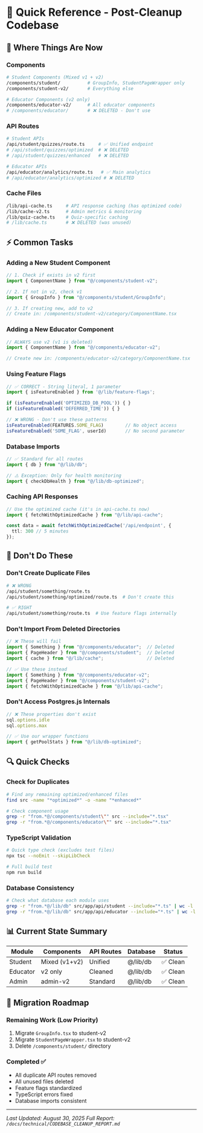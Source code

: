 # 🚀 Quick Reference - Post-Cleanup Codebase

## 📁 Where Things Are Now

### Components
```bash
# Student Components (Mixed v1 + v2)
/components/student/          # GroupInfo, StudentPageWrapper only
/components/student-v2/       # Everything else

# Educator Components (v2 only) 
/components/educator-v2/      # All educator components
# /components/educator/       # ❌ DELETED - Don't use
```

### API Routes
```bash
# Student APIs
/api/student/quizzes/route.ts     # ✅ Unified endpoint
# /api/student/quizzes/optimized  # ❌ DELETED
# /api/student/quizzes/enhanced   # ❌ DELETED

# Educator APIs
/api/educator/analytics/route.ts   # ✅ Main analytics
# /api/educator/analytics/optimized # ❌ DELETED
```

### Cache Files
```bash
/lib/api-cache.ts     # API response caching (has optimized code)
/lib/cache-v2.ts      # Admin metrics & monitoring
/lib/quiz-cache.ts    # Quiz-specific caching
# /lib/cache.ts       # ❌ DELETED (was unused)
```

## ⚡ Common Tasks

### Adding a New Student Component
```typescript
// 1. Check if exists in v2 first
import { ComponentName } from "@/components/student-v2";

// 2. If not in v2, check v1
import { GroupInfo } from "@/components/student/GroupInfo";

// 3. If creating new, add to v2
// Create in: /components/student-v2/category/ComponentName.tsx
```

### Adding a New Educator Component
```typescript
// ALWAYS use v2 (v1 is deleted)
import { ComponentName } from "@/components/educator-v2";

// Create new in: /components/educator-v2/category/ComponentName.tsx
```

### Using Feature Flags
```typescript
// ✅ CORRECT - String literal, 1 parameter
import { isFeatureEnabled } from '@/lib/feature-flags';

if (isFeatureEnabled('OPTIMIZED_DB_POOL')) { }
if (isFeatureEnabled('DEFERRED_TIME')) { }

// ❌ WRONG - Don't use these patterns
isFeatureEnabled(FEATURES.SOME_FLAG)        // No object access
isFeatureEnabled('SOME_FLAG', userId)       // No second parameter
```

### Database Imports
```typescript
// ✅ Standard for all routes
import { db } from "@/lib/db";

// ⚠️ Exception: Only for health monitoring
import { checkDbHealth } from "@/lib/db-optimized";
```

### Caching API Responses
```typescript
// Use the optimized cache (it's in api-cache.ts now)
import { fetchWithOptimizedCache } from "@/lib/api-cache";

const data = await fetchWithOptimizedCache('/api/endpoint', {
  ttl: 300 // 5 minutes
});
```

## 🚫 Don't Do These

### Don't Create Duplicate Files
```bash
# ❌ WRONG
/api/student/something/route.ts
/api/student/something/optimized/route.ts  # Don't create this

# ✅ RIGHT
/api/student/something/route.ts  # Use feature flags internally
```

### Don't Import From Deleted Directories
```typescript
// ❌ These will fail
import { Something } from "@/components/educator";  // Deleted
import { PageHeader } from "@/components/student";  // Deleted
import { cache } from "@/lib/cache";                // Deleted

// ✅ Use these instead
import { Something } from "@/components/educator-v2";
import { PageHeader } from "@/components/student-v2";
import { fetchWithOptimizedCache } from "@/lib/api-cache";
```

### Don't Access Postgres.js Internals
```typescript
// ❌ These properties don't exist
sql.options.idle
sql.options.max

// ✅ Use our wrapper functions
import { getPoolStats } from "@/lib/db-optimized";
```

## 🔍 Quick Checks

### Check for Duplicates
```bash
# Find any remaining optimized/enhanced files
find src -name "*optimized*" -o -name "*enhanced*"

# Check component usage
grep -r "from.*@/components/student\"" src --include="*.tsx"
grep -r "from.*@/components/educator\"" src --include="*.tsx"
```

### TypeScript Validation
```bash
# Quick type check (excludes test files)
npx tsc --noEmit --skipLibCheck

# Full build test
npm run build
```

### Database Consistency
```bash
# Check what database each module uses
grep -r "from.*@/lib/db" src/app/api/student --include="*.ts" | wc -l
grep -r "from.*@/lib/db" src/app/api/educator --include="*.ts" | wc -l
```

## 📊 Current State Summary

| Module | Components | API Routes | Database | Status |
|--------|------------|------------|----------|--------|
| Student | Mixed (v1+v2) | Unified | @/lib/db | ✅ Clean |
| Educator | v2 only | Cleaned | @/lib/db | ✅ Clean |
| Admin | admin-v2 | Standard | @/lib/db | ✅ Clean |

## 🎯 Migration Roadmap

### Remaining Work (Low Priority)
1. Migrate `GroupInfo.tsx` to student-v2
2. Migrate `StudentPageWrapper.tsx` to student-v2
3. Delete `/components/student/` directory

### Completed ✅
- All duplicate API routes removed
- All unused files deleted
- Feature flags standardized
- TypeScript errors fixed
- Database imports consistent

---
*Last Updated: August 30, 2025*
*Full Report: `/docs/technical/CODEBASE_CLEANUP_REPORT.md`*